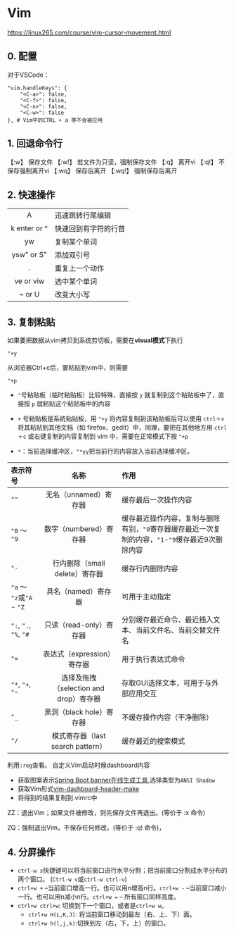 # Vim

https://linux265.com/course/vim-cursor-movement.html

## 0. 配置

对于VSCode：

```
"vim.handleKeys": {
    "<C-a>": false,
    "<C-f>": false,
    "<C-n>": false,
    "<C-w>": false
}, # Vim中的CTRL + a 等不会被应用
```

## 1. 回退命令行
【:w】 保存文件
【:w!】 若文件为只读，强制保存文件
【:q】 离开vi
【:q!】 不保存强制离开vi
【:wq】 保存后离开
【:wq!】 强制保存后离开
## 2. 快速操作

|              |            |
| :----------: | ---------- |
|      A       | 迅速跳转行尾编辑   |
| k enter or ^ | 快速回到有字符的行首 |
|      yw      | 复制某个单词     |
|  ysw" or S"  | 添加双引号      |
|      .       | 重复上一个动作    |
|  ve or viw   | 选中某个单词     |
|    ~ or U    | 改变大小写      |

## 3. 复制粘贴
如果要把数据从vim拷贝到系统剪切板，需要在**visual模式**下执行
```
"+y
```

从浏览器Ctrl+c后，要粘贴到vim中，则需要

```
"+p
```

- `"`号粘贴板（临时粘贴板）比较特殊，直接按 `y` 就复制到这个粘贴板中了，直接按 `p` 就粘贴这个粘贴板中的内容

- `+` 号粘贴板是系统粘贴板，用 `"+y` 将内容复制到该粘贴板后可以使用 `ctrl＋v` 将其粘贴到其他文档（如 firefox、gedit）中，同理，要把在其他地方用 `ctrl＋c` 或右键复制的内容复制到 vim 中，需要在正常模式下按 `"+p`

- `*`：当前选择缓冲区，`"*yy`把当前行的内容放入当前选择缓冲区。

| 表示符号                    |              名称              | 作用                                                      |
| :---------------------- | :--------------------------: | :------------------------------------------------------ |
| `""`                    |        无名（unnamed）寄存器        | 缓存最后一次操作内容                                              |
| `"0` ～ `"9`             |       数字（numbered）寄存器        | 缓存最近操作内容，复制与删除有别，`"0`寄存器缓存最近一次复制的内容，`"1`-`"9`缓存最近9次删除内容 |
| `"-`                    |    行内删除（small delete）寄存器     | 缓存行内删除内容                                                |
| `"a` ～ `"z`或`"A` - `"Z` |         具名（named）寄存器         | 可用于主动指定                                                 |
| `":`, `".`, `"%`, `"#`  |       只读（read-only）寄存器       | 分别缓存最近命令、最近插入文本、当前文件名、当前交替文件名                           |
| `"=`                    |      表达式（expression）寄存器      | 用于执行表达式命令                                               |
| `"*`, `"+`, `"~`        | 选择及拖拽（selection and drop）寄存器 | 存取GUI选择文本，可用于与外部应用交互                                    |
| `"_`                    |      黑洞（black hole）寄存器       | 不缓存操作内容（干净删除）                                           |
| `"/`                    |  模式寄存器（last search pattern）  | 缓存最近的搜索模式                                               |

利用`:reg`查看。
自定义Vim启动时候dashboard内容

- 获取图案表示[Spring Boot banner在线生成工具](https://gitee.com/link?target=https%3A%2F%2Fwww.bootschool.net%2Fascii),选择类型为`ANSI Shadow`
- 获取Vim形式[vim-dashboard-header-make](https://chenxuan520.gitee.io/chenxuanweb/header.html)
- 将得到的结果复制到.vimrc中

ZZ：退出Vim；如果文件被修改，则先保存文件再退出。(等价于 :x 命令)

ZQ：强制退出Vim，不保存任何修改。(等价于 :q! 命令)，

## 4. 分屏操作

- `ctrl-w s`快捷键可以将当前窗口进行水平分割；把当前窗口分割成水平分布的两个窗口。 (`Ctrl-w v`或`ctrl-w ctrl-v`)
- `ctrl+w +` –当前窗口增高一行。也可以用n增高n行。`ctrl+w -` –当前窗口减小一行。也可以用n减小n行。`ctrl+w =` – 所有窗口同样高度。
- `ctrl+w ctrl+w`: 切换到下一个窗口，或者是`ctrl+w w`。
    - `ctrl+w H(L,K,J)`: 将当前窗口移动到最左（右、上、下）面。
    - `ctrl+w h(l,j,k)`:切换到左（右，下，上）的窗口。